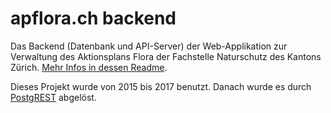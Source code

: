 # apflora.ch backend

Das Backend (Datenbank und API-Server) der Web-Applikation zur Verwaltung des Aktionsplans Flora der Fachstelle Naturschutz des Kantons Zürich. [Mehr Infos in dessen Readme](https://github.com/barbalex/apf2).

Dieses Projekt wurde von 2015 bis 2017 benutzt. Danach wurde es durch [PostgREST](https://postgrest.com) abgelöst.
